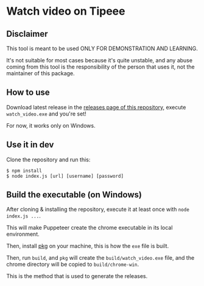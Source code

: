 Watch video on Tipeee
=====================

## Disclaimer

This tool is meant to be used ONLY FOR DEMONSTRATION AND LEARNING.

It's not suitable for most cases because it's quite unstable, and any abuse coming from this tool is the responsibility of the person that uses it, not the maintainer of this package.

## How to use

Download latest release in the [releases page of this repository](https://github.com/Pierstoval/WatchVideo/releases), execute `watch_video.exe` and you're set!

For now, it works only on Windows.

## Use it in dev

Clone the repository and run this:

```
$ npm install
$ node index.js [url] [username] [password]
```

## Build the executable (on Windows)

After cloning & installing the repository, execute it at least once with `node index.js ...`.

This will make Puppeteer create the chrome executable in its local environment.

Then, install [pkg](https://github.com/zeit/pkg) on your machine, this is how the `exe` file is built.

Then, run `build`, and `pkg` will create the `build/watch_video.exe` file, and the chrome directory will be copied to `build/chrome-win`.

This is the method that is used to generate the releases.
